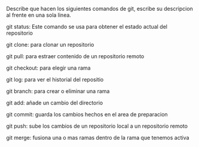 Describe que hacen los siguientes comandos de git, escribe su descripcion al frente en una sola linea.

git status: Este comando se usa para obtener el estado actual del repositorio

git clone: para clonar un repositorio

git pull: para estraer contenido de un repositorio remoto

git checkout: para elegir una rama

git log: para ver el historial del repositio

git branch: para crear o eliminar una rama

git add: añade un cambio del directorio

git commit:  guarda los cambios hechos en el area de preparacion

git push: sube los cambios de un repositorio local a un repositorio remoto

git merge: fusiona una o mas ramas dentro de la rama que tenemos activa
